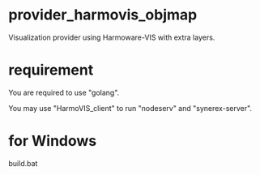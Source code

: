 # provider_harmovis_objmap
Visualization provider using Harmoware-VIS with extra layers.

# requirement
You are required to use "golang".

You may use "HarmoVIS_client"  to run "nodeserv" and "synerex-server".

# for Windows
build.bat

